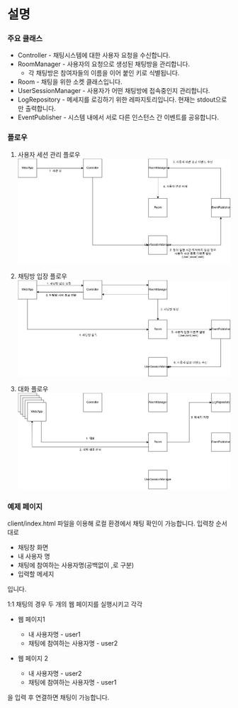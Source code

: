 # 설명

### 주요 클래스
* Controller - 채팅시스템에 대한 사용자 요청을 수신합니다.
* RoomManager - 사용자의 요청으로 생성된 채팅방을 관리합니다.
    * 각 채팅방은 참여자들의 이름을 이어 붙인 키로 식별됩니다.
* Room - 채팅을 위한 소켓 클래스입니다.
* UserSessionManager - 사용자가 어떤 채팅방에 접속중인지 관리합니다.
* LogRepository - 메세지를 로깅하기 위한 레파지토리입니다. 현재는 stdout으로만 출력합니다.
* EventPublisher - 시스템 내에서 서로 다른 인스턴스 간 이벤트를 공유합니다.


### 플로우
1. 사용자 세션 관리 플로우
![사용자 세션 관리 플로우.png](flow/%EC%82%AC%EC%9A%A9%EC%9E%90%20%EC%84%B8%EC%85%98%20%EA%B4%80%EB%A6%AC%20%ED%94%8C%EB%A1%9C%EC%9A%B0.png)

2. 채팅방 입장 플로우
![채팅방 입장 플로우.png](flow/%EC%B1%84%ED%8C%85%EB%B0%A9%20%EC%9E%85%EC%9E%A5%20%ED%94%8C%EB%A1%9C%EC%9A%B0.png)

3. 대화 플로우
![대화 플로우.png](flow/%EB%8C%80%ED%99%94%20%ED%94%8C%EB%A1%9C%EC%9A%B0.png)


### 예제 페이지

client/index.html 파일을 이용해 로컬 환경에서 채팅 확인이 가능합니다.
입력창 순서대로
* 채팅창 화면
* 내 사용자 명
* 채팅에 참여하는 사용자명(공백없이 ,로 구분)
* 입력할 메세지

입니다.

1:1 채팅의 경우 두 개의 웹 페이지를 실행시키고 각각
* 웹 페이지1
    * 내 사용자명 - user1
    * 채팅에 참여하는 사용자명 - user2

* 웹 페이지 2
    * 내 사용자명 - user2
    * 채팅에 참여하는 사용자명 - user1

을 입력 후 연결하면 채팅이 가능합니다.
